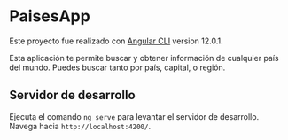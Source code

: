 # PaisesApp

Este proyecto fue realizado con [Angular CLI](https://github.com/angular/angular-cli) version 12.0.1.

Esta aplicación te permite buscar y obtener información de cualquier país del mundo. Puedes buscar tanto por país, capital, o región.

## Servidor de desarrollo

Ejecuta el comando `ng serve` para levantar el servidor de desarrollo. Navega hacia `http://localhost:4200/`.